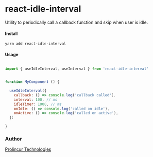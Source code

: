 # react-idle-interval
Utility to periodically call a callback function and skip when user is idle.

#### Install
`yarn add react-idle-interval`

#### Usage

```javascript

import { useIdleInterval, useInterval } from 'react-idle-interval'


function MyComponent () {

  useIdleInterval({
    callback: () => console.log('callback called'),
    interval: 100, // ms
    idleTimer: 1000, // ms
    onIdle: () => console.log('called on idle'),
    onActive: () => console.log('called on active'),
  })

}

```

### Author

[Prolincur Technologies](https://prolincur.com)